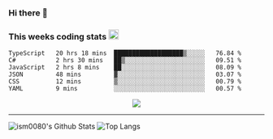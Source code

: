 ### Hi there 👋

<!--START_SECTION:giphy-->
<!--END_SECTION:giphy-->

### This weeks coding stats <img src="https://media1.giphy.com/media/LmNwrBhejkK9EFP504/giphy.gif?cid=ecf05e4723nsktnyyj53u162g7cy5rjqfg6gz06kxdg5y55g&rid=giphy.gif" width="20" height="20" />
<!--START_SECTION:waka-->

```text
TypeScript   20 hrs 18 mins  ███████████████████▒░░░░░   76.84 %
C#           2 hrs 30 mins   ██▒░░░░░░░░░░░░░░░░░░░░░░   09.51 %
JavaScript   2 hrs 8 mins    ██░░░░░░░░░░░░░░░░░░░░░░░   08.09 %
JSON         48 mins         ▓░░░░░░░░░░░░░░░░░░░░░░░░   03.07 %
CSS          12 mins         ▒░░░░░░░░░░░░░░░░░░░░░░░░   00.79 %
YAML         9 mins          ░░░░░░░░░░░░░░░░░░░░░░░░░   00.57 %
```

<!--END_SECTION:waka-->

<!--START_SECTION:comicstrip-->
<p align="center">
 <a href="https://xkcd.com/">
 <img src="https://imgs.xkcd.com/comics/interruption.png" />
</a>
</p>
<!--END_SECTION:comicstrip-->

---

![ism0080's Github Stats](https://github-readme-stats.vercel.app/api?username=ism0080&show_icons=true%hide_border=true&hide=issues)
![Top Langs](https://github-readme-stats.vercel.app/api/top-langs/?username=ism0080&layout=compact)

<!--
**ism0080/ism0080** is a ✨ _special_ ✨ repository because its `README.md` (this file) appears on your GitHub profile.

Here are some ideas to get you started:

- 🔭 I’m currently working on ...
- 🌱 I’m currently learning ...
- 👯 I’m looking to collaborate on ...
- 🤔 I’m looking for help with ...
- 💬 Ask me about ...
- 📫 How to reach me: ...
- 😄 Pronouns: ...
- ⚡ Fun fact: ...
-->
